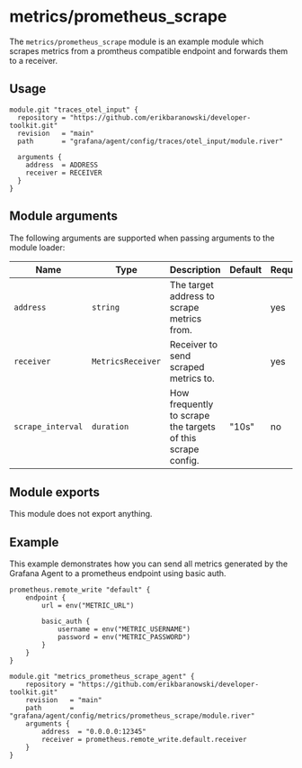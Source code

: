 # metrics/prometheus_scrape

The `metrics/prometheus_scrape` module is an example module which scrapes
metrics from a promtheus compatible endpoint and forwards them to a receiver.

## Usage

```river
module.git "traces_otel_input" {
  repository = "https://github.com/erikbaranowski/developer-toolkit.git"
  revision   = "main"
  path       = "grafana/agent/config/traces/otel_input/module.river"

  arguments {
    address  = ADDRESS
    receiver = RECEIVER
  }
}
```

## Module arguments

The following arguments are supported when passing arguments to the module
loader:

| Name | Type | Description | Default | Required
| ---- | ---- | ----------- | ------- | --------
| `address`         | `string`          | The target address to scrape metrics from. | | yes
| `receiver`        | `MetricsReceiver` | Receiver to send scraped metrics to. | | yes
| `scrape_interval` | `duration`        | How frequently to scrape the targets of this scrape config. | "10s" | no

## Module exports

This module does not export anything.

## Example

This example demonstrates how you can send all metrics generated by the Grafana
Agent to a prometheus endpoint using basic auth.

```river
prometheus.remote_write "default" {
	endpoint {
		url = env("METRIC_URL")

		basic_auth {
			username = env("METRIC_USERNAME")
			password = env("METRIC_PASSWORD")
		}
	}
}

module.git "metrics_prometheus_scrape_agent" {
    repository = "https://github.com/erikbaranowski/developer-toolkit.git"
    revision   = "main"
    path       = "grafana/agent/config/metrics/prometheus_scrape/module.river"
	arguments {
		address  = "0.0.0.0:12345"
		receiver = prometheus.remote_write.default.receiver
	}
}
```
